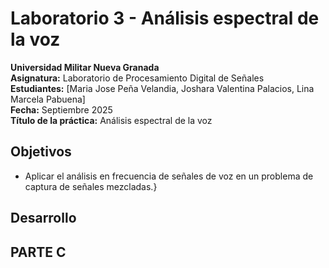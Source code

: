 # Laboratorio 3 - Análisis espectral de la voz 
**Universidad Militar Nueva Granada**  
**Asignatura:** Laboratorio de Procesamiento Digital de Señales  
**Estudiantes:** [Maria Jose Peña Velandia, Joshara Valentina Palacios, Lina Marcela Pabuena]  
**Fecha:** Septiembre 2025  
**Título de la práctica:** Análisis espectral de la voz 
## Objetivos
- Aplicar el análisis en frecuencia de señales de voz en un problema de captura de señales mezcladas.}
## Desarrollo 


## PARTE C
